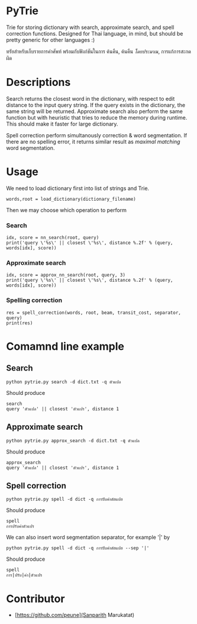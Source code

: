 # PyTrie
Trie for storing dictionary with search, approximate search, and spell correction functions. 
Designed for Thai language, in mind, but should be pretty generic for other languages :)

ทรัยสำหรับเก็บรายการคำศัพท์ พร้อมกับฟังก์ชันในการ ค้นคืน, ค้นคืน _โดยประมาณ_, การแก้การสะกดผิด

# Descriptions
Search returns the closest word in the dictionary, with respect to edit distance to the input query string.
If the query exists in the dictionary, the same string will be returned.
Approximate search also perform the same function but with heuristic that tries to reduce the memory during runtime.
This should make it faster for large dictionary.

Spell correction perform simultanously correction & word segmentation.
If there are no spelling error, it returns similar result as _maximal matching_ word segmentation.

# Usage
We need to load dictionary first into list of strings and Trie.
```
words,root = load_dictionary(dictionary_filename)
```

Then we may choose which operation to perform 
### Search
```
idx, score = nn_search(root, query)
print('query \'%s\' || closest \'%s\', distance %.2f' % (query, words[idx], score))
```

### Approximate search
```
idx, score = approx_nn_search(root, query, 3)
print('query \'%s\' || closest \'%s\', distance %.2f' % (query, words[idx], score))
```

### Spelling correction
```
res = spell_correction(words, root, beam, transit_cost, separator, query)
print(res)
```


# Comamnd line example
## Search
```
python pytrie.py search -d dict.txt -q ตัวแปล
```
Should produce
```
search
query 'ตัวแปล' || closest 'ตัวแปร', distance 1
```

## Approximate search
```
python pytrie.py approx_search -d dict.txt -q ตัวแปล
```
Should produce
```
approx_search
query 'ตัวแปล' || closest 'ตัวแปร', distance 1
```

## Spell correction
```
python pytrie.py spell -d dict -q การปับฅ่าตัสแปฮ
```
Should produce
```
spell
การปรับค่าตัวแปร
```

We can also insert word segmentation separator, for example '|' by
```
python pytrie.py spell -d dict -q การปับฅ่าตัสแปฮ --sep '|'
```
Should produce
```
spell
การ|ปรับ|ค่า|ตัวแปร
```



# Contributor
- [https://github.com/peune](Sanparith Marukatat)
